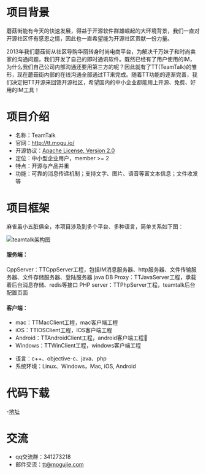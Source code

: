 # 项目背景

蘑菇街能有今天的快速发展，得益于开源软件群雄崛起的大环境背景，我们一直对开源社区怀有感恩之情，因此也一直希望能为开源社区贡献一份力量。

2013年我们蘑菇街从社区导购华丽转身时尚电商平台，为解决千万妹子和时尚卖家的沟通问题，我们开发了自己的即时通讯软件。既然已经有了用户使用的IM，为什么我们自己公司内部沟通还要用第三方的呢？因此就有了TT(TeamTalk)的雏形，现在蘑菇街内部的在线沟通全部通过TT来完成。随着TT功能的逐渐完善，我们决定把TT开源来回馈开源社区，希望国内的中小企业都能用上开源、免费、好用的IM工具！

# 项目介绍
* 名称：TeamTalk
* 官网：http://tt.mogu.io/
* 开源协议：[Apache License, Version 2.0](http://www.apache.org/licenses/LICENSE-2.0.html)
* 定位：中小型企业用户，member >= 2
* 特点：开源与产品并重
* 功能：可靠的消息传递机制；支持文字、图片、语音等富文本信息；文件收发等	

# 项目框架


麻雀虽小五脏俱全，本项目涉及到多个平台、多种语言，简单关系如下图：
     
![teamtalk架构图](http://s6.mogucdn.com/b7/pic/140921/7n6ih_ieygmzjsmiywezjwmmytambqhayde_514x551.jpg)


#### 服务端：
     
CppServer：TTCppServer工程，包括IM消息服务器、http服务器、文件传输服务器、文件存储服务器、登陆服务器
java DB Proxy：TTJavaServer工程，承载着后台消息存储、redis等接口
PHP server：TTPhpServer工程，teamtalk后台配置页面

#### 客户端：

- mac：TTMacClient工程，mac客户端工程
- iOS：TTIOSClient工程，IOS客户端工程
- Android：TTAndroidClient工程，android客户端工程
- Windows：TTWinClient工程，windows客户端工程

* 语言：c++、objective-c、java、php
* 系统环境：Linux、Windows，Mac, iOS, Android

# 代码下载
-[地址](https://github.com/mogujie/TeamTalk)

# 交流

* qq交流群：341273218
* 邮件交流：tt@mogujie.com
